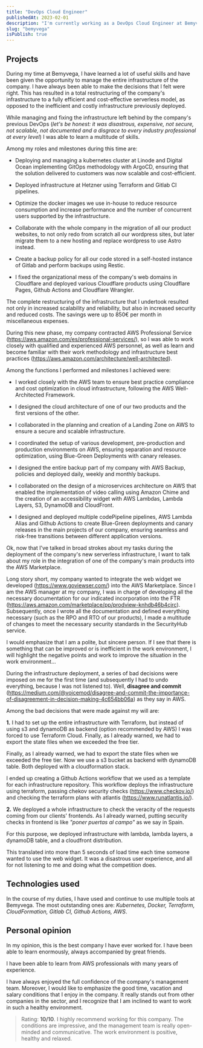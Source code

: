 ```yaml
---
title: "DevOps Cloud Engineer"
publishedAt: 2023-02-01
description: "I'm currently working as a DevOps Cloud Engineer at Bemyvega"
slug: "bemyvega"
isPublish: true
---
```


## Projects

During my time at Bemyvega, I have learned a lot of useful skills and have been given the opportunity to manage the entire infrastructure of the company. I have always been able to make the decisions that I felt were right. This has resulted in a total restructuring of the company's infrastructure to a fully efficient and cost-effective serverless model, as opposed to the inefficient and costly infrastructure previously deployed.

While managing and fixing the infrastructure left behind by the company's previous DevOps (_let's be honest: it was disastrous, expensive, not secure, not scalable, not documented and a disgrace to every industry professional at every level_) I was able to learn a multitude of skills.

Among my roles and milestones during this time are:

- Deploying and managing a kubernetes cluster at Linode and Digital Ocean implementing GitOps methodology with ArgoCD, ensuring that the solution delivered to customers was now scalable and cost-efficient.

- Deployed infrastructure at Hetzner using Terraform and Gitlab CI pipelines.

- Optimize the docker images we use in-house to reduce resource consumption and increase performance and the number of concurrent users supported by the infrastructure.

- Collaborate with the whole company in the migration of all our product websites, to not only redo from scratch all our wordpress sites, but later migrate them to a new hosting and replace wordpress to use Astro instead.

- Create a backup policy for all our code stored in a self-hosted instance of Gitlab and perform backups using Restic.

- I fixed the organizational mess of the company's web domains in Cloudflare and deployed various Cloudflare products using Cloudflare Pages, Github Actions and Cloudflare Wrangler.

The complete restructuring of the infrastructure that I undertook resulted not only in increased scalability and reliability, but also in increased security and reduced costs. The savings were up to 850€ per month in miscellaneous expenses.

During this new phase, my company contracted AWS Professional Service (https://aws.amazon.com/es/professional-services/), so I was able to work closely with qualified and experienced AWS personnel, as well as learn and become familiar with their work methodology and infrastructure best practices (https://aws.amazon.com/architecture/well-architected).

Among the functions I performed and milestones I achieved were:

- I worked closely with the AWS team to ensure best practice compliance and cost optimization in cloud infrastructure, following the AWS Well-Architected Framework.

- I designed the cloud architecture of one of our two products and the first versions of the other.

- I collaborated in the planning and creation of a Landing Zone on AWS to ensure a secure and scalable infrastructure.

- I coordinated the setup of various development, pre-production and production environments on AWS, ensuring separation and resource optimization, using Blue-Green Deployments with canary releases.

- I designed the entire backup part of my company with AWS Backup, policies and deployed daily, weekly and monthly backups.

- I collaborated on the design of a microservices architecture on AWS that enabled the implementation of video calling using Amazon Chime and the creation of an accessibility widget with AWS Lambdas, Lambda Layers, S3, DynamoDB and CloudFront.

- I designed and deployed multiple codePipeline pipelines, AWS Lambda Alias and Github Actions to create Blue-Green deployments and canary releases in the main projects of our company, ensuring seamless and risk-free transitions between different application versions.

Ok, now that I've talked in broad strokes about my tasks during the deployment of the company's new serverless infrastructure, I want to talk about my role in the integration of one of the company's main products into the AWS Marketplace.

Long story short, my company wanted to integrate the web widget we developed (https://www.goviewser.com/) into the AWS Marketplace. Since I am the AWS manager at my company, I was in charge of developing all the necessary documentation for our indicated incorporation into the FTR (https://aws.amazon.com/marketplace/pp/prodview-knhdb46b4cjrc). Subsequently, once I wrote all the documentation and defined everything necessary (such as the RPO and RTO of our products), I made a multitude of changes to meet the necessary security standards in the SecurityHub service. 

I would emphasize that I am a polite, but sincere person. If I see that there is something that can be improved or is inefficient in the work environment, I will highlight the negative points and work to improve the situation in the work environment...

During the infrastructure deployment, a series of bad decisions were imposed on me for the first time (and subsequently I had to undo everything, because I was not listened to). Well, **disagree and commit** (https://medium.com/@voicemod/disagree-and-commit-the-importance-of-disagreement-in-decision-making-4c654bb06a) as they say in AWS.

Among the bad decisions that were made against my will are:

**1.** I had to set up the entire infrastructure with Terraform, but instead of using s3 and dynamoDB as backend (option recommended by AWS) I was forced to use Terraform Cloud. Finally, as I already warned, we had to export the state files when we exceeded the free tier.

Finally, as I already warned, we had to export the state files when we exceeded the free tier. Now we use a s3 bucket as backend with dynamoDB table. Both deployed with a cloudformation stack. 

I ended up creating a Github Actions workflow that we used as a template for each infrastructure repository. This workflow deploys the infrastructure using terraform, passing chekov security checks (https://www.checkov.io/) and checking the terraform plans with atlantis (https://www.runatlantis.io/).

**2.** We deployed a whole infrastructure to check the veracity of the requests coming from our clients' frontends. As I already warned, putting security checks in frontend is like _"poner puertas al campo"_ as we say in Spain.

For this purpose, we deployed infrastructure with lambda, lambda layers, a dynamoDB table, and a cloudfront distribution.

This translated into more than 5 seconds of load time each time someone wanted to use the web widget. It was a disastrous user experience, and all for not listening to me and doing what the competition does.


## Technologies used 

In the course of my duties, I have used and continue to use multiple tools at Bemyvega. The most outstanding ones are:
_Kubernetes, Docker, Terraform, CloudFormation, Gitlab CI, Github Actions, AWS_.

## Personal opinion

In my opinion, this is the best company I have ever worked for. I have been able to learn enormously, always accompanied by great friends.

I have been able to learn from AWS professionals with many years of experience.

I have always enjoyed the full confidence of the company's management team. Moreover, I would like to emphasize the good time, vacation and salary conditions that I enjoy in the company. It really stands out from other companies in the sector, and I recognize that I am inclined to want to work in such a healthy environment.

> Rating: **10/10**. I highly recommend working for this company. The conditions are impressive, and the management team is really open-minded and communicative. The work environment is positive, healthy and relaxed.

[https://medium.com/news-uk-technology/c4-model-a-better-way-to-visualise-software-architecture-df41e5ac57b8]: https://medium.com/news-uk-technology/c4-model-a-better-way-to-visualise-software-architecture-df41e5ac57b8

[https://aws.amazon.com/es/professional-services/]: https://aws.amazon.com/es/professional-services/

[https://aws.amazon.com/architecture/well-architected]: https://aws.amazon.com/architecture/well-architected

[https://www.goviewser.com/]: https://www.goviewser.com/

[https://aws.amazon.com/marketplace/pp/prodview-knhdb46b4cjrc]: https://aws.amazon.com/marketplace/pp/prodview-knhdb46b4cjrc